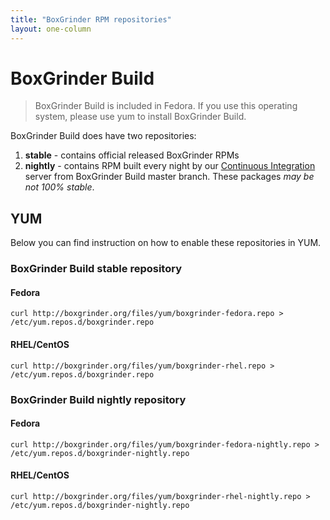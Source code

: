 ```yaml
---
title: "BoxGrinder RPM repositories"
layout: one-column
---
```


# BoxGrinder Build

> BoxGrinder Build is included in Fedora. If you use this operating system, please use yum to install BoxGrinder Build.

BoxGrinder Build does have two repositories:

1. **stable** - contains official released BoxGrinder RPMs
2. **nightly** - contains RPM built every night by our [Continuous Integration][ci] server from BoxGrinder Build master branch.
These packages *may be not 100% stable*.

## YUM

Below you can find instruction on how to enable these repositories in YUM.

### BoxGrinder Build stable repository

#### Fedora

    curl http://boxgrinder.org/files/yum/boxgrinder-fedora.repo > /etc/yum.repos.d/boxgrinder.repo

#### RHEL/CentOS

    curl http://boxgrinder.org/files/yum/boxgrinder-rhel.repo > /etc/yum.repos.d/boxgrinder.repo

### BoxGrinder Build nightly repository

#### Fedora

    curl http://boxgrinder.org/files/yum/boxgrinder-fedora-nightly.repo > /etc/yum.repos.d/boxgrinder-nightly.repo

#### RHEL/CentOS

    curl http://boxgrinder.org/files/yum/boxgrinder-rhel-nightly.repo > /etc/yum.repos.d/boxgrinder-nightly.repo

[ci]: http://ci.boxgrinder.org/project.html?projectId=project2&tab=projectOverview&guest=1
